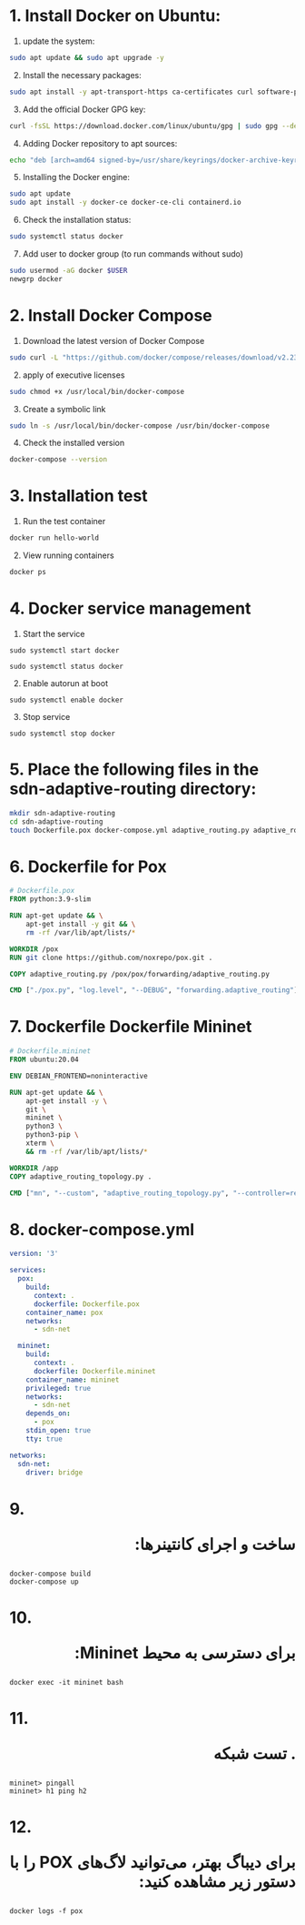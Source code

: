 # 1. Install Docker on Ubuntu:


1. update the system:
```bash
sudo apt update && sudo apt upgrade -y
```

2. Install the necessary packages:
```bash
sudo apt install -y apt-transport-https ca-certificates curl software-properties-common
```

3. Add the official Docker GPG key:
```bash
curl -fsSL https://download.docker.com/linux/ubuntu/gpg | sudo gpg --dearmor -o /usr/share/keyrings/docker-archive-keyring.gpg
```

4. Adding Docker repository to apt sources:
```bash
echo "deb [arch=amd64 signed-by=/usr/share/keyrings/docker-archive-keyring.gpg] https://download.docker.com/linux/ubuntu $(lsb_release -cs) stable" | sudo tee /etc/apt/sources.list.d/docker.list > /dev/null
```

5. Installing the Docker engine:
```bash
sudo apt update
sudo apt install -y docker-ce docker-ce-cli containerd.io
```

6. Check the installation status:
```bash
sudo systemctl status docker
```


7. Add user to docker group (to run commands without sudo)
```bash
sudo usermod -aG docker $USER
newgrp docker
```

# 2. Install Docker Compose 

1. Download the latest version of Docker Compose
```bash
sudo curl -L "https://github.com/docker/compose/releases/download/v2.23.0/docker-compose-$(uname -s)-$(uname -m)" -o /usr/local/bin/docker-compose
```

2. apply of executive licenses
```bash
sudo chmod +x /usr/local/bin/docker-compose
```

3. Create a symbolic link
```bash
sudo ln -s /usr/local/bin/docker-compose /usr/bin/docker-compose
```

4. Check the installed version
```bash
docker-compose --version
```

# 3. Installation test

1. Run the test container 
```bash
docker run hello-world
```

2. View running containers
```bash
docker ps
```

# 4. Docker service management

1. Start the service
```
sudo systemctl start docker
``` 
```
sudo systemctl status docker
```

2. Enable autorun at boot
```
sudo systemctl enable docker
```

3. Stop service
```
sudo systemctl stop docker
``` 



# 5. Place the following files in the sdn-adaptive-routing directory:
```bash
mkdir sdn-adaptive-routing
cd sdn-adaptive-routing
touch Dockerfile.pox docker-compose.yml adaptive_routing.py adaptive_routing_topology.py
```



# 6. Dockerfile for Pox
```dockerfile
# Dockerfile.pox
FROM python:3.9-slim

RUN apt-get update && \
    apt-get install -y git && \
    rm -rf /var/lib/apt/lists/*

WORKDIR /pox
RUN git clone https://github.com/noxrepo/pox.git .

COPY adaptive_routing.py /pox/pox/forwarding/adaptive_routing.py

CMD ["./pox.py", "log.level", "--DEBUG", "forwarding.adaptive_routing"]
```

# 7. Dockerfile Dockerfile Mininet
```dockerfile
# Dockerfile.mininet
FROM ubuntu:20.04

ENV DEBIAN_FRONTEND=noninteractive

RUN apt-get update && \
    apt-get install -y \
    git \
    mininet \
    python3 \
    python3-pip \
    xterm \
    && rm -rf /var/lib/apt/lists/*

WORKDIR /app
COPY adaptive_routing_topology.py .

CMD ["mn", "--custom", "adaptive_routing_topology.py", "--controller=remote,ip=pox,port=6633", "--topo=adaptive"]
```

# 8. docker-compose.yml
```yaml
version: '3'

services:
  pox:
    build:
      context: .
      dockerfile: Dockerfile.pox
    container_name: pox
    networks:
      - sdn-net

  mininet:
    build:
      context: .
      dockerfile: Dockerfile.mininet
    container_name: mininet
    privileged: true
    networks:
      - sdn-net
    depends_on:
      - pox
    stdin_open: true
    tty: true

networks:
  sdn-net:
    driver: bridge
```

# 9. <p dir="rtl" align="justify">ساخت و اجرای کانتینرها:</p>
```
docker-compose build
docker-compose up
```

# 10. <p dir="rtl" align="justify">برای دسترسی به محیط Mininet:</p>
```
docker exec -it mininet bash
```

# 11. <p dir="rtl" align="justify">. تست شبکه</p>
```
mininet> pingall
mininet> h1 ping h2
```

# 12. <p dir="rtl" align="justify">برای دیباگ بهتر، می‌توانید لاگ‌های POX را با دستور زیر مشاهده کنید:</p>
```
docker logs -f pox
```
